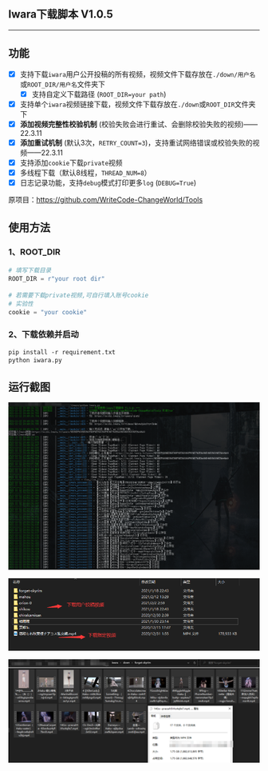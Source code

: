 ## Iwara下载脚本 V1.0.5

---

## 功能

- [x] 支持下载`iwara`用户公开投稿的所有视频，视频文件下载存放在`./down/用户名`或`ROOT_DIR/用户名`文件夹下
  - [x] 支持自定义下载路径 (`ROOT_DIR=your path`)
- [x] 支持单个`iwara`视频链接下载，视频文件下载存放在`./down`或`ROOT_DIR`文件夹下
- [x] **添加视频完整性校验机制** (校验失败会进行重试、会删除校验失败的视频)——22.3.11
- [x] **添加重试机制** (默认3次，`RETRY_COUNT=3`)，支持重试网络错误或校验失败的视频——22.3.11
- [x] 支持添加`cookie`下载`private`视频
- [x] 多线程下载（默认8线程，`THREAD_NUM=8`）
- [x] 日志记录功能，支持`debug`模式打印更多`log` (`DEBUG=True`)

原项目：https://github.com/WriteCode-ChangeWorld/Tools
## 使用方法

### 1、ROOT_DIR

```python
# 填写下载目录
ROOT_DIR = r"your root dir"

# 若需要下载private视频,可自行填入账号cookie
# 实验性
cookie = "your cookie"
```



### 2、下载依赖并启动

```
pip install -r requirement.txt
python iwara.py
```



## 运行截图

![](./img/1.png)

![](./img/2.png)

![](./img/3.png)
